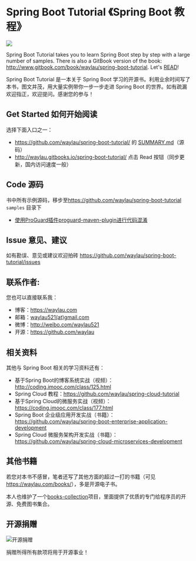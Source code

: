 # Spring Boot Tutorial 《Spring Boot 教程》

![](images/spring-boot-logo.jpg)

Spring Boot  Tutorial takes you to learn Spring Boot  step by step with a large number of samples. There is also a GitBook version of the book: <http://www.gitbook.com/book/waylau/spring-boot-tutorial>.
Let's [READ](SUMMARY.md)!

Spring Boot Tutorial 是一本关于 Spring Boot 学习的开源书。利用业余时间写了本书，图文并茂，用大量实例带你一步一步走进 Spring Boot 的世界。如有疏漏欢迎指正，欢迎提问。感谢您的参与！
 
## Get Started 如何开始阅读

选择下面入口之一：

* <https://github.com/waylau/spring-boot-tutorial/> 的 [SUMMARY.md](SUMMARY.md)（源码）
* <http://waylau.gitbooks.io/spring-boot-tutorial/> 点击 Read 按钮（同步更新，国内访问速度一般）
 
## Code 源码

书中所有示例源码，移步至<https://github.com/waylau/spring-boot-tutorial>  `samples` 目录下


* [使用ProGuard插件proguard-maven-plugin进行代码混淆](samples/proguard-maven-plugin-spring-boot-example)

## Issue 意见、建议

如有勘误、意见或建议欢迎拍砖 <https://github.com/waylau/spring-boot-tutorial/issues>

## 联系作者:

您也可以直接联系我：

* 博客：https://waylau.com
* 邮箱：[waylau521(at)gmail.com](mailto:waylau521@gmail.com)
* 微博：http://weibo.com/waylau521
* 开源：https://github.com/waylau

## 相关资料

其他与 Spring Boot 相关的学习资料还有：

* 基于Spring Boot的博客系统实战（视频）：<http://coding.imooc.com/class/125.html>
* Spring Cloud 教程：<https://github.com/waylau/spring-cloud-tutorial>
* 基于Spring Cloud的微服务实战（视频）：<https://coding.imooc.com/class/177.html>
* Spring Boot 企业级应用开发实战（书籍）：<https://github.com/waylau/spring-boot-enterprise-application-development>
* Spring Cloud 微服务架构开发实战（书籍）：<https://github.com/waylau/spring-cloud-microservices-development>

## 其他书籍

若您对本书不感冒，笔者还写了其他方面的超过一打的书籍（可见<https://waylau.com/books/>），多是开源电子书。

本人也维护了一个[books-collection](https://github.com/waylau/books-collection)项目，里面提供了优质的专门给程序员的开源、免费图书集合。

## 开源捐赠


![开源捐赠](https://waylau.com/images/showmethemoney-sm.jpg)

捐赠所得所有款项将用于开源事业！